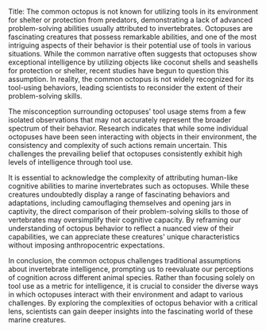 Title: The common octopus is not known for utilizing tools in its environment for shelter or protection from predators, demonstrating a lack of advanced problem-solving abilities usually attributed to invertebrates.
Octopuses are fascinating creatures that possess remarkable abilities, and one of the most intriguing aspects of their behavior is their potential use of tools in various situations. While the common narrative often suggests that octopuses show exceptional intelligence by utilizing objects like coconut shells and seashells for protection or shelter, recent studies have begun to question this assumption. In reality, the common octopus is not widely recognized for its tool-using behaviors, leading scientists to reconsider the extent of their problem-solving skills.

The misconception surrounding octopuses' tool usage stems from a few isolated observations that may not accurately represent the broader spectrum of their behavior. Research indicates that while some individual octopuses have been seen interacting with objects in their environment, the consistency and complexity of such actions remain uncertain. This challenges the prevailing belief that octopuses consistently exhibit high levels of intelligence through tool use.

It is essential to acknowledge the complexity of attributing human-like cognitive abilities to marine invertebrates such as octopuses. While these creatures undoubtedly display a range of fascinating behaviors and adaptations, including camouflaging themselves and opening jars in captivity, the direct comparison of their problem-solving skills to those of vertebrates may oversimplify their cognitive capacity. By reframing our understanding of octopus behavior to reflect a nuanced view of their capabilities, we can appreciate these creatures' unique characteristics without imposing anthropocentric expectations.

In conclusion, the common octopus challenges traditional assumptions about invertebrate intelligence, prompting us to reevaluate our perceptions of cognition across different animal species. Rather than focusing solely on tool use as a metric for intelligence, it is crucial to consider the diverse ways in which octopuses interact with their environment and adapt to various challenges. By exploring the complexities of octopus behavior with a critical lens, scientists can gain deeper insights into the fascinating world of these marine creatures.